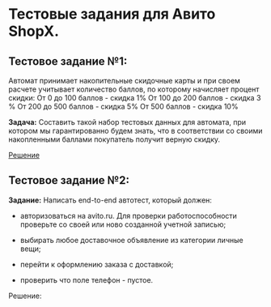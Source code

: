 # Тестовые задания для Авито ShopX.

## Тестовое задание №1:

Автомат принимает накопительные скидочные карты и при своем расчете учитывает количество баллов, по которому начисляет процент скидки: От 0 до 100 баллов - скидка 1% От 100 до 200 баллов - скидка 3 % От 200 до 500 баллов - скидка 5% От 500 баллов - скидка 10%

**Задача:** Составить такой набор тестовых данных для автомата, при котором мы гарантированно будем знать, что в соответствии со своими накопленными баллами покупатель получит верную скидку.

[Решение](TaskTestData.md)


## Тестовое задание №2:

**Задание:** Написать end-to-end автотест, который должен:

 - авторизоваться на avito.ru. Для проверки работоспособности проверьте
   со своей или ново созданной учетной записью;
   
 - выбирать любое доставочное объявление из категории личные вещи;

 - перейти к оформлению заказа с доставкой;
 
 - проверить что поле телефон - пустое.

 Решение:
